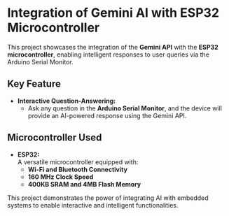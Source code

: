 # Integration of Gemini AI with ESP32 Microcontroller

This project showcases the integration of the **Gemini API** with the **ESP32 microcontroller**, enabling intelligent responses to user queries via the Arduino Serial Monitor.

## Key Feature
- **Interactive Question-Answering:**  
  - Ask any question in the **Arduino Serial Monitor**, and the device will provide an AI-powered response using the Gemini API.

## Microcontroller Used
- **ESP32:**  
  A versatile microcontroller equipped with:  
  - **Wi-Fi and Bluetooth Connectivity**  
  - **160 MHz Clock Speed**  
  - **400KB SRAM and 4MB Flash Memory**



This project demonstrates the power of integrating AI with embedded systems to enable interactive and intelligent functionalities.  
